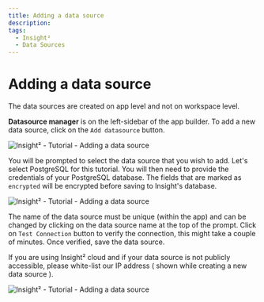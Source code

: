 ```yaml
---
title: Adding a data source
description:
tags:
  - Insight²
  - Data Sources
---
```


# Adding a data source


The data sources are created on app level and not on workspace level.


**Datasource manager** is on the left-sidebar of the app builder. To add a new data source, click on the `Add datasource` button.



![Insight² - Tutorial - Adding a data source](/_images/insight2/datasource-reference/postgresql/AddingDatasource_1.png)



You will be prompted to select the data source that you wish to add. Let's select PostgreSQL for this tutorial. You will then need to provide the credentials of your PostgreSQL database. The fields that are marked as `encrypted` will be encrypted before saving to Insight's database.



![Insight² - Tutorial - Adding a data source](/_images/insight2/datasource-reference/postgresql/AddingDatasource_2.png)



The name of the data source must be unique (within the app) and can be changed by clicking on the data source name at the top of the prompt. Click on `Test Connection` button to verify the connection, this might take a couple of minutes. Once verified, save the data source.


If you are using Insight² cloud and if your data source is not publicly accessible, please white-list our IP address ( shown while creating a new data source ).




![Insight² - Tutorial - Adding a data source](/_images/insight2/datasource-reference/postgresql/AddingDatasource_3.png)


